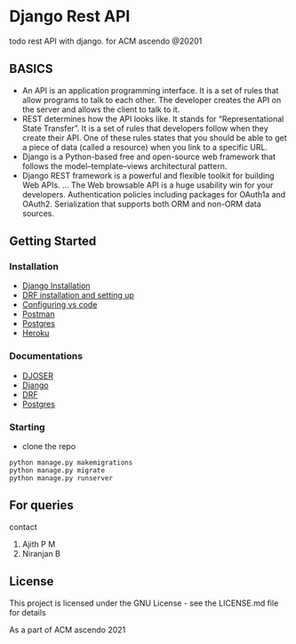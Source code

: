# Django Rest API

todo rest API with django. for ACM ascendo @20201

## BASICS

* An API is an application programming interface. It is a set of rules that allow programs to talk to each other. The developer creates the API on the server and allows the client to talk to it.
* REST determines how the API looks like. It stands for “Representational State Transfer”. It is a set of rules that developers follow when they create their API. One of these rules states that you should be able to get a piece of data (called a resource) when you link to a specific URL.
* Django is a Python-based free and open-source web framework that follows the model–template–views architectural pattern.
* Django REST framework is a powerful and flexible toolkit for building Web APIs. ... The Web browsable API is a huge usability win for your developers. Authentication policies including packages for OAuth1a and OAuth2. Serialization that supports both ORM and non-ORM data sources.
## Getting Started

### Installation

* <a href="https://docs.djangoproject.com/en/1.8/howto/windows/#:~:text=Django%20can%20be%20installed%20easily,version%20in%20the%20command%20prompt.">Django Installation</a>
* <a href="https://www.django-rest-framework.org/#installation">DRF installation and setting up </a>
* <a href="https://djangocentral.com/visual-studio-code-setup-for-django-developers/">Configuring vs code</a>
* <a href="https://www.postman.com/downloads/"> Postman </a>
* <a href="https://www.digitalocean.com/community/tutorials/how-to-use-postgresql-with-your-django-application-on-ubuntu-14-04"> Postgres </a>
* <a href="https://simpleisbetterthancomplex.com/tutorial/2016/08/09/how-to-deploy-django-applications-on-heroku.html"> Heroku </a>

### Documentations

* <a href="https://djoser.readthedocs.io/en/latest/authentication_backends.html"> DJOSER </a>
* <a href="https://docs.djangoproject.com/en/3.2/"> Django </a>
* <a href="https://www.django-rest-framework.org/"> DRF </a>
* <a href="https://www.postgresql.org/docs/">Postgres</a>

### Starting

* clone the repo
```
python manage.py makemigrations
python manage.py migrate
python manage.py runserver
```


## For queries

contact

1. Ajith P M
2. Niranjan B



## License

This project is licensed under the GNU License - see the LICENSE.md file for details


As a part of ACM ascendo 2021
